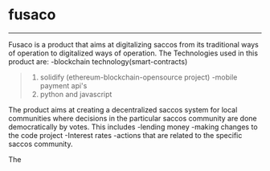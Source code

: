 # fusaco

-------
Fusaco is a product that aims at digitalizing saccos from its traditional ways of operation to digitalized ways of operation.
The Technologies used in this product are:
-blockchain technology(smart-contracts)
> 1. solidify (ethereum-blockchain-opensource project)
-mobile payment api's
> 1. python and javascript

The product aims at creating a decentralized saccos system for local communities where decisions in the particular saccos community are done democratically by votes.
This includes 
-lending money
-making changes to the code project
-Interest rates
-actions that are related to the specific saccos community. 

The